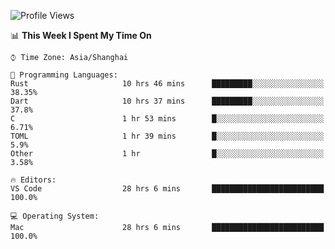 <!--START_SECTION:waka-->
![Profile Views](http://img.shields.io/badge/Profile%20Views-44-blue)

📊 **This Week I Spent My Time On** 

```text
⌚︎ Time Zone: Asia/Shanghai

💬 Programming Languages: 
Rust                     10 hrs 46 mins      █████████░░░░░░░░░░░░░░░░   38.35% 
Dart                     10 hrs 37 mins      █████████░░░░░░░░░░░░░░░░   37.8% 
C                        1 hr 53 mins        █░░░░░░░░░░░░░░░░░░░░░░░░   6.71% 
TOML                     1 hr 39 mins        █░░░░░░░░░░░░░░░░░░░░░░░░   5.9% 
Other                    1 hr                █░░░░░░░░░░░░░░░░░░░░░░░░   3.58%

🔥 Editors: 
VS Code                  28 hrs 6 mins       █████████████████████████   100.0%

💻 Operating System: 
Mac                      28 hrs 6 mins       █████████████████████████   100.0%

```


<!--END_SECTION:waka-->
